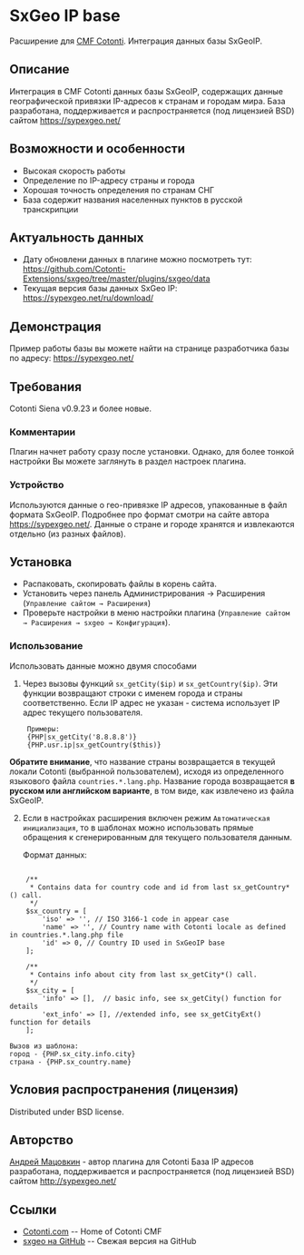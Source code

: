 SxGeo IP base
=============

Расширение для [CMF Cotonti](https://www.cotonti.com). Интеграция данных базы SxGeoIP.

Описание
--------

Интеграция в CMF Cotonti данных базы SxGeoIP, содержащих данные географической
привязки IP-адресов к странам и городам мира.
База разработана, поддерживается и распространяется (под лицензией BSD)
сайтом https://sypexgeo.net/

Возможности и особенности
-------------------------

* Высокая скорость работы
* Определение по IP-адресу страны и города
* Хорошая точность определения по странам СНГ
* База содержит названия населенных пунктов в русской транскрипции

Актуальность данных
----------

- Дату обновлени данных в плагине можно посмотреть тут: https://github.com/Cotonti-Extensions/sxgeo/tree/master/plugins/sxgeo/data
- Текущая версия базы данных SxGeo IP: https://sypexgeo.net/ru/download/

Демонстрация
------------

Пример работы базы вы можете найти на странице разработчика базы по адресу:
https://sypexgeo.net/


Требования
----------

Cotonti Siena v0.9.23 и более новые.


### Комментарии

Плагин начнет работу сразу после установки. Однако, для более тонкой настройки Вы
можете заглянуть в раздел настроек плагина.


### Устройство

Используются данные о гео-привязке IP адресов, упакованные в файл формата SxGeoIP.
Подробнее про формат смотри на сайте автора https://sypexgeo.net/.
Данные о стране и городе хранятся и извлекаются отдельно (из разных файлов).

Установка
---------

* Распаковать, скопировать файлы в корень сайта.
* Установить через панель Администрирования → Расширения (`Управление сайтом → Расширения`)
* Проверьте настройки в меню настройки плагина (`Управление сайтом → Расширения → sxgeo → Конфигурация`).

### Использование

Использовать данные можно двумя способами

1. Через вызовы функций `sx_getCity($ip)` и `sx_getCountry($ip)`. Эти функции возвращают строки с
именем города и страны соответственно. Если IP адрес не указан - система использует IP адрес текущего пользователя.

		Примеры:
		{PHP|sx_getCity('8.8.8.8')}
		{PHP.usr.ip|sx_getCountry($this)}

__Обратите внимание__, что название страны возвращается в текущей локали Cotonti (выбранной пользователем),
исходя из определенного языкового файла `countries.*.lang.php`. Название города возвращается 
__в русском или английском варианте__, в том виде, как извлечено из файла SxGeoIP.

2. Если в настройках расширения включен режим `Автоматическая инициализация`, то в шаблонах
можно использовать прямые обращения к сгенерированным для текущего пользователя данным.

	Формат данных:

```

	/**
	 * Contains data for country code and id from last sx_getCountry*() call.
	 */
	$sx_country = [
		'iso' => '', // ISO 3166-1 code in appear case
		'name' => '', // Country name with Cotonti locale as defined in countries.*.lang.php file
		'id' => 0, // Country ID used in SxGeoIP base
	];

	/**
	 * Contains info about city from last sx_getCity*() call.
	 */
	$sx_city = [
		'info' => [],  // basic info, see sx_getCity() function for details
		'ext_info' => [], //extended info, see sx_getCityExt() function for details
	];

```


	Вызов из шаблона:
	город - {PHP.sx_city.info.city}
	страна - {PHP.sx_country.name}


Условия распространения (лицензия)
----------------------------------

Distributed under BSD license.


Авторство
---------

[Андрей Мацовкин](https://github.com/macik/) - автор плагина для Cotonti
База IP адресов разработана, поддерживается и распространяется (под лицензией BSD)
сайтом http://sypexgeo.net/


Ссылки
------

* [Cotonti.com](http://Cotonti.com/) -- Home of Cotonti CMF
* [sxgeo на GitHub](https://github.com/macik/cot-sxgeo) -- Свежая версия на GitHub

